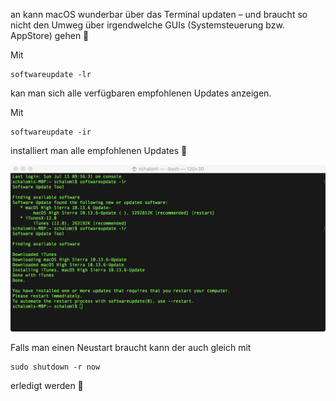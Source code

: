 an kann macOS wunderbar über das Terminal updaten – und braucht so nicht den Umweg über irgendwelche GUIs (Systemsteuerung bzw. AppStore) gehen 🙂

Mit

 ```console
softwareupdate -lr
```

kan man sich alle verfügbaren empfohlenen Updates anzeigen.

Mit

 ```console
softwareupdate -ir
```
installiert man alle empfohlenen Updates 🙂

![macOS update per softwareudpate](https://github.com/friedlandreas/Guides/blob/749fede9f80f8cdec513f0a068c391ac6a26bba5/images/macos-softwareupdate-cli.png)

Falls man einen Neustart braucht kann der auch gleich mit

 ```console
sudo shutdown -r now
```

erledigt werden 🙂
